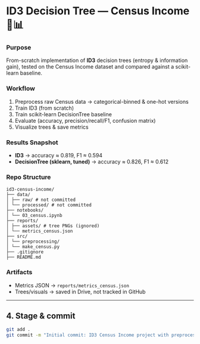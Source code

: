 # ID3 Decision Tree — Census Income 💼📊

### Purpose
From-scratch implementation of **ID3** decision trees (entropy & information gain), tested on the Census Income dataset and compared against a scikit-learn baseline.

### Workflow
1. Preprocess raw Census data → categorical-binned & one-hot versions
2. Train ID3 (from scratch)
3. Train scikit-learn DecisionTree baseline
4. Evaluate (accuracy, precision/recall/F1, confusion matrix)
5. Visualize trees & save metrics

### Results Snapshot
- **ID3** → accuracy ≈ 0.819, F1 ≈ 0.594  
- **DecisionTree (sklearn, tuned)** → accuracy ≈ 0.826, F1 ≈ 0.612  

### Repo Structure
```
id3-census-income/
├── data/
│ ├── raw/ # not committed
│ └── processed/ # not committed
├── notebooks/
│ └── 03_census.ipynb
├── reports/
│ ├── assets/ # tree PNGs (ignored)
│ └── metrics_census.json
├── src/
│ └── preprocessing/
│ └── make_census.py
├── .gitignore
├── README.md
```
### Artifacts
- Metrics JSON → `reports/metrics_census.json`  
- Trees/visuals → saved in Drive, not tracked in GitHub  

---

## 4. Stage & commit
```bash
git add .
git commit -m "Initial commit: ID3 Census Income project with preprocessing, notebook, and metrics"
```

